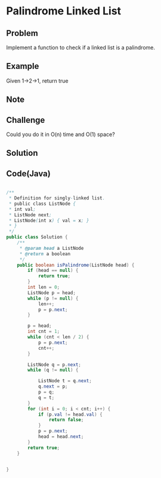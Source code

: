 Palindrome Linked List
===


Problem
-------

Implement a function to check if a linked list is a palindrome.


Example
-------

Given 1->2->1, return true

Note
---------

Challenge
---------

Could you do it in O(n) time and O(1) space?

Solution
--------


Code(Java)
----------

```java

/**
 * Definition for singly-linked list.
 * public class ListNode {
 * int val;
 * ListNode next;
 * ListNode(int x) { val = x; }
 * }
 */
public class Solution {
    /**
     * @param head a ListNode
     * @return a boolean
     */
    public boolean isPalindrome(ListNode head) {
        if (head == null) {
            return true;
        }
        int len = 0;
        ListNode p = head;
        while (p != null) {
            len++;
            p = p.next;
        }

        p = head;
        int cnt = 1;
        while (cnt < len / 2) {
            p = p.next;
            cnt++;
        }

        ListNode q = p.next;
        while (q != null) {

            ListNode t = q.next;
            q.next = p;
            p = q;
            q = t;
        }
        for (int i = 0; i < cnt; i++) {
            if (p.val != head.val) {
                return false;
            }
            p = p.next;
            head = head.next;
        }
        return true;
    }


}

```